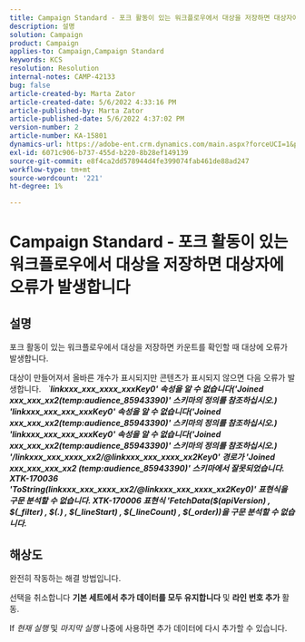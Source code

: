 ```yaml
---
title: Campaign Standard - 포크 활동이 있는 워크플로우에서 대상을 저장하면 대상자에 오류가 발생합니다
description: 설명
solution: Campaign
product: Campaign
applies-to: Campaign,Campaign Standard
keywords: KCS
resolution: Resolution
internal-notes: CAMP-42133
bug: false
article-created-by: Marta Zator
article-created-date: 5/6/2022 4:33:16 PM
article-published-by: Marta Zator
article-published-date: 5/6/2022 4:37:02 PM
version-number: 2
article-number: KA-15801
dynamics-url: https://adobe-ent.crm.dynamics.com/main.aspx?forceUCI=1&pagetype=entityrecord&etn=knowledgearticle&id=286a3538-5acd-ec11-a7b5-6045bd00dbbc
exl-id: 6071c906-b737-455d-b220-8b28ef149139
source-git-commit: e8f4ca2dd578944d4fe399074fab461de88ad247
workflow-type: tm+mt
source-wordcount: '221'
ht-degree: 1%

---
```


# Campaign Standard - 포크 활동이 있는 워크플로우에서 대상을 저장하면 대상자에 오류가 발생합니다

## 설명


포크 활동이 있는 워크플로우에서 대상을 저장하면 카운트를 확인할 때 대상에 오류가 발생합니다.

대상이 만들어져서 올바른 개수가 표시되지만 콘텐츠가 표시되지 않으면 다음 오류가 발생합니다.
 
*`<b>linkxxx_xxx_xxxx_xxxKey0&#39; 속성을 알 수 없습니다(&#39;Joined xxx_xxx_xx2(temp:audience_85943390)&#39; 스키마의 정의를 참조하십시오.) &#39;linkxxx_xxx_xxx_xxxKey0&#39; 속성을 알 수 없습니다(&#39;Joined xxx_xxx_xx2(temp:audience_85943390)&#39; 스키마의 정의를 참조하십시오.) &#39;linkxxx_xxx_xxx_xxxKey0&#39; 속성을 알 수 없습니다(&#39;Joined xxx_xxx_xx2(temp:audience_85943390)&#39; 스키마의 정의를 참조하십시오.)</b>*
 <b>__</b> 
<b>*&#39;/linkxxx_xxx_xxxx_xx2/@linkxxx_xxx_xxxx_xx2Key0&#39; 경로가 &#39;Joined xxx_xxx_xxx_xx2 (temp:audience_85943390)&#39; 스키마에서 잘못되었습니다.</b>*
 <b>__</b> 
<b>*XTK-170036 &#39;ToString(linkxxx_xxx_xxxx_xx2/@linkxxx_xxx_xxxx_xx2Key0)&#39; 표현식을 구문 분석할 수 없습니다. XTK-170006 표현식 &#39;FetchData($(apiVersion) , $(_filter) , $(.) , $(_lineStart) , $(_lineCount) , $(_order))을 구문 분석할 수 없습니다.</b>*


## 해상도


완전히 작동하는 해결 방법입니다.

선택을 취소합니다 <b>기본 세트에서 추가 데이터를 모두 유지합니다 </b>및 <b>라인 번호 추가</b> 활동.

If *현재 실행* 및 *마지막 실행* 나중에 사용하면 추가 데이터에 다시 추가할 수 있습니다.
